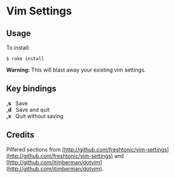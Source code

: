 # Vim Settings

## Usage

To install:

    $ rake install

**Warning:** This will blast away your existing vim settings.

## Key bindings

**,s**&nbsp;&nbsp;&nbsp;Save  
**,d**&nbsp;&nbsp;&nbsp;Save and quit  
**,x**&nbsp;&nbsp;&nbsp;Quit without saving

## Credits

Pilfered sections from [http://github.com/freshtonic/vim-settings](http://github.com/freshtonic/vim-settings) and [http://github.com/jtimberman/dotvim](http://github.com/jtimberman/dotvim).
